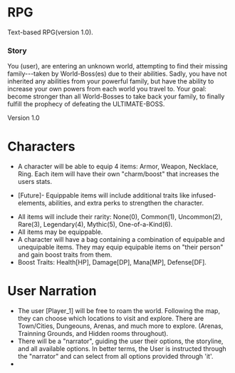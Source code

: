 # RPG
Text-based RPG(version 1.0).

### Story
You (user), are entering an unknown world, attempting to find their missing family---taken by World-Boss(es) due to their abilities. Sadly, you have not inherited any abilities from your powerful family, but have the ability to increase your own powers from each world you travel to. Your goal: become stronger than all World-Bosses to take back your family, to finally fulfill the prophecy of defeating the ULTIMATE-BOSS. 

Version 1.0
# Characters
   - A character will be able to equip 4 items: Armor, Weapon, Necklace, Ring. Each item will have their own "charm/boost" that increases the users stats.
   * [Future]- Equippable items will include additional traits like infused-elements, abilities, and extra perks to strengthen the character.
   - All items will include their rarity: None(0), Common(1), Uncommon(2), Rare(3), Legendary(4), Mythic(5), One-of-a-Kind(6).
   - All items may be equippable.
   - A character will have a bag containing a combination of equipable and unequipable items. They may equip equipable items on "their person" and gain boost traits from them.
   - Boost Traits: Health[HP], Damage[DP], Mana[MP], Defense[DF].
# User Narration
  - The user [Player_1] will be free to roam the world. Following the map, they can choose which locations to visit and explore. There are Town/Cities, Dungeouns, Arenas, and much more to explore. (Arenas, Trainning Grounds, and Hidden rooms throughout).
  - There will be a "narrator", guiding the user their options, the storyline, and all available options. In better terms, the User is instructed through the "narrator" and can select from all options provided through 'it'.
  - 

